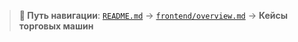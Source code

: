 > **📍 Путь навигации**: [`README.md`](../README.md) → [`frontend/overview.md`](overview.md) → **Кейсы торговых машин**